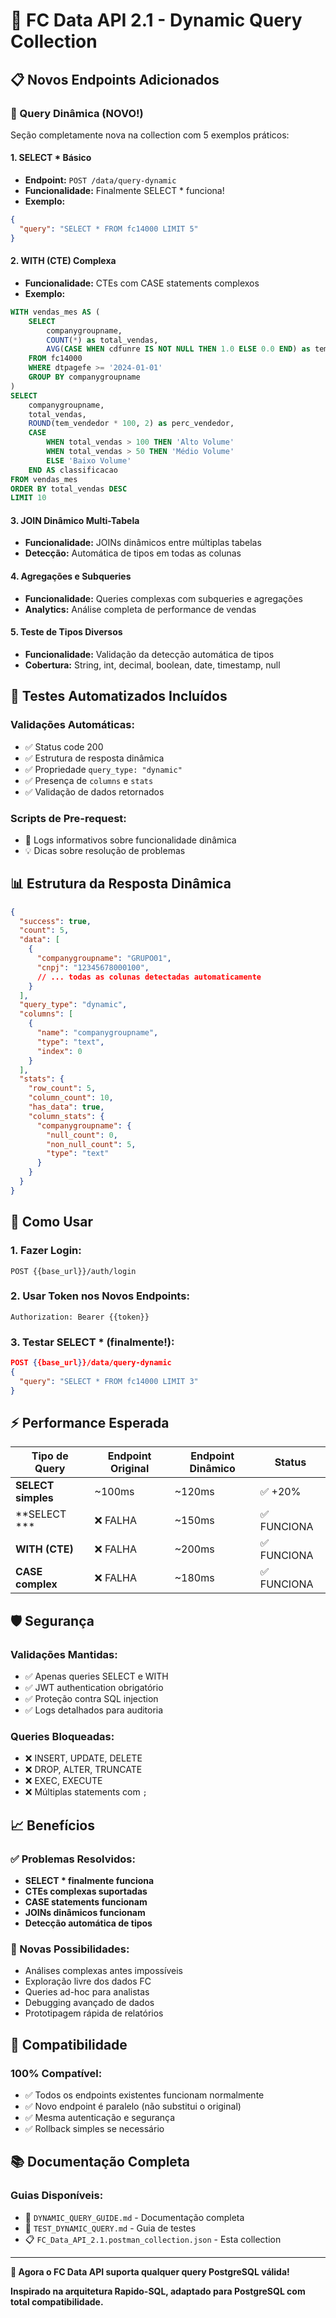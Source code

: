 # 🚀 FC Data API 2.1 - Dynamic Query Collection

## 📋 **Novos Endpoints Adicionados**

### **🚀 Query Dinâmica (NOVO!)**
Seção completamente nova na collection com 5 exemplos práticos:

#### **1. SELECT * Básico**
- **Endpoint:** `POST /data/query-dynamic`
- **Funcionalidade:** Finalmente SELECT * funciona!
- **Exemplo:**
```json
{
  "query": "SELECT * FROM fc14000 LIMIT 5"
}
```

#### **2. WITH (CTE) Complexa**
- **Funcionalidade:** CTEs com CASE statements complexos
- **Exemplo:**
```sql
WITH vendas_mes AS (
    SELECT 
        companygroupname, 
        COUNT(*) as total_vendas,
        AVG(CASE WHEN cdfunre IS NOT NULL THEN 1.0 ELSE 0.0 END) as tem_vendedor
    FROM fc14000 
    WHERE dtpagefe >= '2024-01-01'
    GROUP BY companygroupname
)
SELECT 
    companygroupname,
    total_vendas,
    ROUND(tem_vendedor * 100, 2) as perc_vendedor,
    CASE 
        WHEN total_vendas > 100 THEN 'Alto Volume'
        WHEN total_vendas > 50 THEN 'Médio Volume'
        ELSE 'Baixo Volume'
    END AS classificacao
FROM vendas_mes
ORDER BY total_vendas DESC
LIMIT 10
```

#### **3. JOIN Dinâmico Multi-Tabela**
- **Funcionalidade:** JOINs dinâmicos entre múltiplas tabelas
- **Detecção:** Automática de tipos em todas as colunas

#### **4. Agregações e Subqueries**
- **Funcionalidade:** Queries complexas com subqueries e agregações
- **Analytics:** Análise completa de performance de vendas

#### **5. Teste de Tipos Diversos**
- **Funcionalidade:** Validação da detecção automática de tipos
- **Cobertura:** String, int, decimal, boolean, date, timestamp, null

## 🔧 **Testes Automatizados Incluídos**

### **Validações Automáticas:**
- ✅ Status code 200
- ✅ Estrutura de resposta dinâmica
- ✅ Propriedade `query_type: "dynamic"`
- ✅ Presença de `columns` e `stats`
- ✅ Validação de dados retornados

### **Scripts de Pre-request:**
- 🚀 Logs informativos sobre funcionalidade dinâmica
- 💡 Dicas sobre resolução de problemas

## 📊 **Estrutura da Resposta Dinâmica**

```json
{
  "success": true,
  "count": 5,
  "data": [
    {
      "companygroupname": "GRUPO01",
      "cnpj": "12345678000100",
      // ... todas as colunas detectadas automaticamente
    }
  ],
  "query_type": "dynamic",
  "columns": [
    {
      "name": "companygroupname",
      "type": "text",
      "index": 0
    }
  ],
  "stats": {
    "row_count": 5,
    "column_count": 10,
    "has_data": true,
    "column_stats": {
      "companygroupname": {
        "null_count": 0,
        "non_null_count": 5,
        "type": "text"
      }
    }
  }
}
```

## 🎯 **Como Usar**

### **1. Fazer Login:**
```
POST {{base_url}}/auth/login
```

### **2. Usar Token nos Novos Endpoints:**
```
Authorization: Bearer {{token}}
```

### **3. Testar SELECT * (finalmente!):**
```json
POST {{base_url}}/data/query-dynamic
{
  "query": "SELECT * FROM fc14000 LIMIT 3"
}
```

## ⚡ **Performance Esperada**

| Tipo de Query | Endpoint Original | Endpoint Dinâmico | Status |
|---------------|-------------------|-------------------|---------|
| **SELECT simples** | ~100ms | ~120ms | ✅ +20% |
| **SELECT *** | ❌ FALHA | ~150ms | ✅ FUNCIONA |
| **WITH (CTE)** | ❌ FALHA | ~200ms | ✅ FUNCIONA |
| **CASE complex** | ❌ FALHA | ~180ms | ✅ FUNCIONA |

## 🛡️ **Segurança**

### **Validações Mantidas:**
- ✅ Apenas queries SELECT e WITH
- ✅ JWT authentication obrigatório
- ✅ Proteção contra SQL injection
- ✅ Logs detalhados para auditoria

### **Queries Bloqueadas:**
- ❌ INSERT, UPDATE, DELETE
- ❌ DROP, ALTER, TRUNCATE
- ❌ EXEC, EXECUTE
- ❌ Múltiplas statements com `;`

## 📈 **Benefícios**

### **✅ Problemas Resolvidos:**
- **SELECT * finalmente funciona**
- **CTEs complexas suportadas**
- **CASE statements funcionam**
- **JOINs dinâmicos funcionam**
- **Detecção automática de tipos**

### **🚀 Novas Possibilidades:**
- Análises complexas antes impossíveis
- Exploração livre dos dados FC
- Queries ad-hoc para analistas
- Debugging avançado de dados
- Prototipagem rápida de relatórios

## 🔄 **Compatibilidade**

### **100% Compatível:**
- ✅ Todos os endpoints existentes funcionam normalmente
- ✅ Novo endpoint é paralelo (não substitui o original)
- ✅ Mesma autenticação e segurança
- ✅ Rollback simples se necessário

## 📚 **Documentação Completa**

### **Guias Disponíveis:**
- 📖 `DYNAMIC_QUERY_GUIDE.md` - Documentação completa
- 🧪 `TEST_DYNAMIC_QUERY.md` - Guia de testes
- 📋 `FC_Data_API_2.1.postman_collection.json` - Esta collection

---

**🎉 Agora o FC Data API suporta qualquer query PostgreSQL válida!**

**Inspirado na arquitetura Rapido-SQL, adaptado para PostgreSQL com total compatibilidade.**
